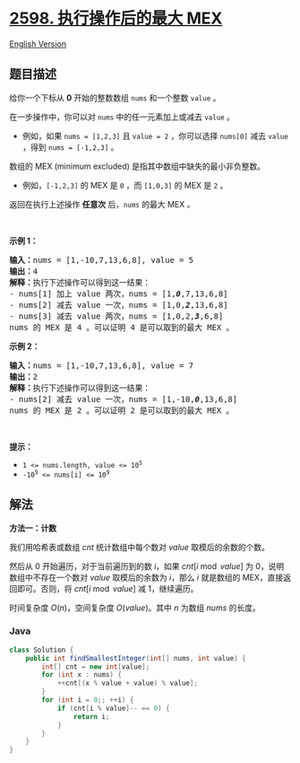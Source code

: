 # [2598. 执行操作后的最大 MEX](https://leetcode.cn/problems/smallest-missing-non-negative-integer-after-operations)

[English Version](/solution/2500-2599/2598.Smallest%20Missing%20Non-negative%20Integer%20After%20Operations/README_EN.md)

## 题目描述

<p>给你一个下标从 <strong>0</strong> 开始的整数数组 <code>nums</code> 和一个整数 <code>value</code> 。</p>

<p>在一步操作中，你可以对 <code>nums</code> 中的任一元素加上或减去 <code>value</code> 。</p>

<ul>
	<li>例如，如果 <code>nums = [1,2,3]</code> 且 <code>value = 2</code> ，你可以选择 <code>nums[0]</code> 减去 <code>value</code> ，得到 <code>nums = [-1,2,3]</code> 。</li>
</ul>

<p>数组的 MEX (minimum excluded) 是指其中数组中缺失的最小非负整数。</p>

<ul>
	<li>例如，<code>[-1,2,3]</code> 的 MEX 是 <code>0</code> ，而 <code>[1,0,3]</code> 的 MEX 是 <code>2</code> 。</li>
</ul>

<p>返回在执行上述操作 <strong>任意次</strong> 后，<code>nums</code><em> </em>的最大 MEX <em>。</em></p>

<p>&nbsp;</p>

<p><strong>示例 1：</strong></p>

<pre><strong>输入：</strong>nums = [1,-10,7,13,6,8], value = 5
<strong>输出：</strong>4
<strong>解释：</strong>执行下述操作可以得到这一结果：
- nums[1] 加上 value 两次，nums = [1,<em><strong>0</strong></em>,7,13,6,8]
- nums[2] 减去 value 一次，nums = [1,0,<em><strong>2</strong></em>,13,6,8]
- nums[3] 减去 value 两次，nums = [1,0,2,<em><strong>3</strong></em>,6,8]
nums 的 MEX 是 4 。可以证明 4 是可以取到的最大 MEX 。
</pre>

<p><strong>示例 2：</strong></p>

<pre><strong>输入：</strong>nums = [1,-10,7,13,6,8], value = 7
<strong>输出：</strong>2
<strong>解释：</strong>执行下述操作可以得到这一结果：
- nums[2] 减去 value 一次，nums = [1,-10,<em><strong>0</strong></em>,13,6,8]
nums 的 MEX 是 2 。可以证明 2 是可以取到的最大 MEX 。
</pre>

<p>&nbsp;</p>

<p><strong>提示：</strong></p>

<ul>
	<li><code>1 &lt;= nums.length, value &lt;= 10<sup>5</sup></code></li>
	<li><code>-10<sup>9</sup> &lt;= nums[i] &lt;= 10<sup>9</sup></code></li>
</ul>

## 解法

**方法一：计数**

我们用哈希表或数组 $cnt$ 统计数组中每个数对 $value$ 取模后的余数的个数。

然后从 $0$ 开始遍历，对于当前遍历到的数 $i$，如果 $cnt[i \bmod value]$ 为 $0$，说明数组中不存在一个数对 $value$ 取模后的余数为 $i$，那么 $i$ 就是数组的 MEX，直接返回即可。否则，将 $cnt[i \bmod value]$ 减 $1$，继续遍历。

时间复杂度 $O(n)$，空间复杂度 $O(value)$。其中 $n$ 为数组 $nums$ 的长度。

### **Java**

```java
class Solution {
    public int findSmallestInteger(int[] nums, int value) {
        int[] cnt = new int[value];
        for (int x : nums) {
            ++cnt[(x % value + value) % value];
        }
        for (int i = 0;; ++i) {
            if (cnt[i % value]-- == 0) {
                return i;
            }
        }
    }
}
```
